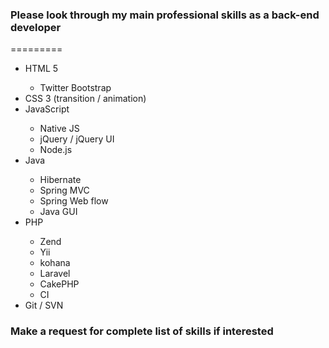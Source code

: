 <h3>Please look through my main professional skills as a back-end developer</h3>
=========

<ul>
  <li>HTML 5</li>
    <ul>
      <li>Twitter Bootstrap</li>
    </ul>
  <li>CSS 3 (transition / animation)</li>
  <li>JavaScript</li>
    <ul>
      <li>Native JS</li>
      <li>jQuery / jQuery UI</li>
      <li>Node.js</li>
    </ul>
  <li>Java</li>
    <ul>
      <li>Hibernate</li>
      <li>Spring MVC</li>
      <li>Spring Web flow</li>
      <li>Java GUI</li>
    </ul>
  <li>PHP</li>
    <ul>
      <li>Zend</li>
      <li>Yii</li>
      <li>kohana</li>
      <li>Laravel</li>
      <li>CakePHP</li>
      <li>CI</li>
    </ul>
  <li>Git / SVN</li>
</ul>

<h3>Make a request for complete list of skills if interested</h3>
